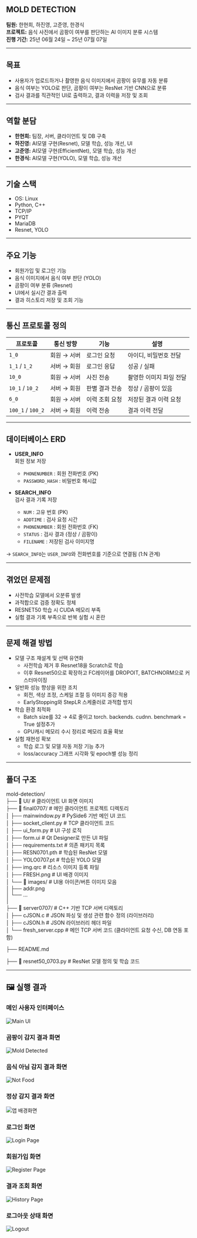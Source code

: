 ## MOLD DETECTION

**팀원:** 한현희, 하진영, 고준영, 한경식  
**프로젝트:** 음식 사진에서 곰팡이 여부를 판단하는 AI 이미지 분류 시스템  
**진행 기간:** 25년 06월 24일 ~ 25년 07월 07일

---

## 목표
- 사용자가 업로드하거나 촬영한 음식 이미지에서 곰팡이 유무를 자동 분류
- 음식 여부는 YOLO로 판단, 곰팡이 여부는 ResNet 기반 CNN으로 분류
- 검사 결과를 직관적인 UI로 출력하고, 결과 이력을 저장 및 조회

---

## 역할 분담
- **한현희:** 팀장, 서버, 클라이언트 및 DB 구축
- **하진영:** AI모델 구현(Resnet), 모델 학습, 성능 개선, UI
- **고준영:** AI모델 구현(EfficientNet), 모델 학습, 성능 개선
- **한경식:** AI모델 구현(YOLO), 모델 학습, 성능 개선

---

## 기술 스택
- OS: Linux
- Python, C++
- TCP/IP
- PYQT
- MariaDB
- Resnet, YOLO

---

## 주요 기능
- 회원가입 및 로그인 기능
- 음식 이미지에서 음식 여부 판단 (YOLO)
- 곰팡이 여부 분류 (Resnet)
- UI에서 실시간 결과 출력
- 결과 히스토리 저장 및 조회 기능

---

## 통신 프로토콜 정의

| 프로토콜 | 통신 방향 | 기능 | 설명 |
|----------|------------|------|------|
| `1_0` | 회원 → 서버 | 로그인 요청 | 아이디, 비밀번호 전달 |
| `1_1` / `1_2` | 서버 → 회원 | 로그인 응답 | 성공 / 실패 |
| `10_0` | 회원 → 서버 | 사진 전송 | 촬영한 이미지 파일 전달 |
| `10_1` / `10_2` | 서버 → 회원 | 판별 결과 전송 | 정상 / 곰팡이 있음 |
| `6_0` | 회원 → 서버 | 이력 조회 요청 | 저장된 결과 이력 요청 |
| `100_1` / `100_2` | 서버 → 회원 | 이력 전송 | 결과 이력 전달 |

---

## 데이터베이스 ERD

- **USER_INFO**  
  회원 정보 저장  
  - `PHONENUMBER` : 회원 전화번호 (PK)  
  - `PASSWORD_HASH` : 비밀번호 해시값  

- **SEARCH_INFO**  
  검사 결과 기록 저장  
  - `NUM` : 고유 번호 (PK)  
  - `ADDTIME` : 검사 요청 시간  
  - `PHONENUMBER` : 회원 전화번호 (FK)  
  - `STATUS` : 검사 결과 (정상 / 곰팡이)  
  - `FILENAME` : 저장된 검사 이미지명  

→ `SEARCH_INFO`는 `USER_INFO`와 전화번호를 기준으로 연결됨 (1:N 관계)


---

## 겪었던 문제점
- 사전학습 모델에서 오분류 발생
- 과적합으로 검증 정확도 정체
- RESNET50 학습 시 CUDA 메모리 부족
- 실험 결과 기록 부족으로 반복 실험 시 혼란

---

## 문제 해결 방법  
- 모델 구조 재설계 및 선택 유연화  
  - 사전학습 제거 후 Resnet18을 Scratch로 학습  
  - 이후 Resnet50으로 확장하고 FC레이어를 DROPOIT, BATCHNORM으로 커스터마이징  
- 일반화 성능 향상을 위한 조치  
  - 회전, 색상 조정, 스케일 조절 등 이미지 증강 적용  
  - EarlyStopping와 StepLR 스케줄러로 과적합 방지  
- 학습 환경 최적화  
  - Batch size를 32 → 4로 줄이고 torch. backends. cudnn. benchmark = True 설정추가  
  - GPU캐시 메모리 수시 정리로 메모리 효율 확보  
- 실험 재현성 확보  
  - 학습 로그 및 모델 자동 저장 기능 추가  
  - loss/accuracy 그래프 시각화 및 epoch별 성능 정리  

---

## 폴더 구조
mold-detection/  
├── 📁 UI/ # 클라이언트 UI 화면 이미지  
├── 📁 final0707/                  # 메인 클라이언트 프로젝트 디렉토리  
│   ├── mainwindow.py              # PySide6 기반 메인 UI 코드  
│   ├── socket_client.py           # TCP 클라이언트 코드  
│   ├── ui_form.py                 # UI 구성 로직  
│   ├── form.ui                    # Qt Designer로 만든 UI 파일  
│   ├── requirements.txt           # 의존 패키지 목록  
│   ├── RESN0701.pth               # 학습된 ResNet 모델  
│   ├── YOLO0707.pt                # 학습된 YOLO 모델  
│   ├── img.qrc                    # 리소스 이미지 등록 파일  
│   ├── FRESH.png                  # UI 배경 이미지  
│   └── 📁 images/                 # UI용 아이콘/버튼 이미지 모음  
│       ├── addr.png  
│       └── ...  
│  
├── 📁 server0707/                  # C++ 기반 TCP 서버 디렉토리  
│   ├── cJSON.c                     # JSON 파싱 및 생성 관련 함수 정의 (라이브러리)  
│   ├── cJSON.h                     # JSON 라이브러리 헤더 파일  
│   └── fresh_server.cpp            # 메인 TCP 서버 코드 (클라이언트 요청 수신, DB 연동 포함)  
  
├── README.md  
  
├── 📄 resnet50_0703.py             # ResNet 모델 정의 및 학습 코드  

---

## 🖼️ 실행 결과

### 메인 사용자 인터페이스
![Main UI](./UI/main_ui.png)

### 곰팡이 감지 결과 화면
![Mold Detected](./UI/mold.PNG)

### 음식 아님 감지 결과 화면
![Not Food](./UI/not_food.png)

### 정상 감지 결과 화면
![앱 배경화면](./UI/fresh.png)

### 로그인 화면
![Login Page](./UI/login_page.png)

### 회원가입 화면
![Register Page](./UI/register_page.png)

### 결과 조회 화면
![History Page](./UI/history_page.png)

### 로그아웃 상태 화면
![Logout](./UI/logout.png)

